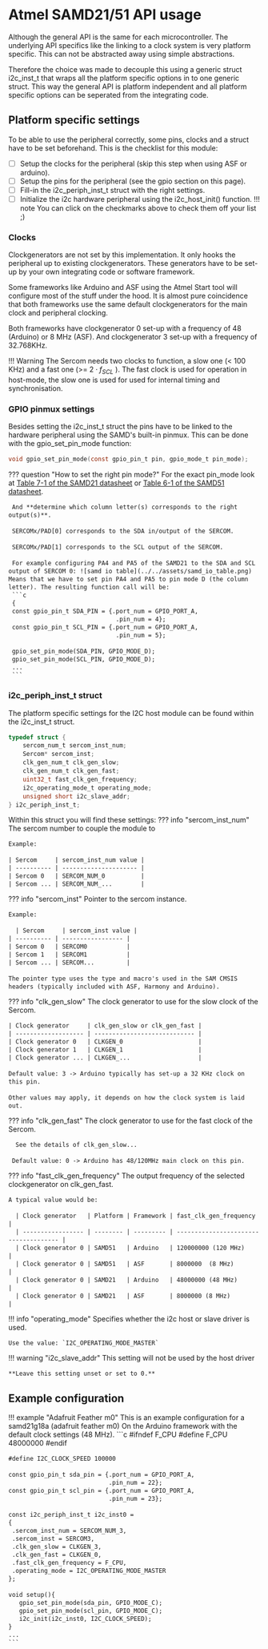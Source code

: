 # Atmel SAMD21/51 API usage

Although the general API is the same for each microcontroller. The underlying API specifics like the linking to a clock system is very platform specific. This can not be abstracted away using simple abstractions. 

Therefore the choice was made to decouple this using a generic struct i2c_inst_t that wraps all the platform specific options in to one generic struct. This way the general API is platform independent and all platform specific options can be seperated from the integrating code. 

## Platform specific settings

To be able to use the peripheral correctly, some pins, clocks and a struct have to be set beforehand. This is the checklist for this module:

- [ ] Setup the clocks for the peripheral (skip this step when using ASF or arduino).
- [ ] Setup the pins for the peripheral (see the gpio section on this page).
- [ ] Fill-in the i2c_periph_inst_t struct with the right settings.
- [ ] Initialize the i2c hardware peripheral using the i2c_host_init() function.
!!! note
    You can click on the checkmarks above to check them off your list ;)

### Clocks

Clockgenerators are not set by this implementation. It only hooks the peripheral up to existing clockgenerators. These generators have to be set-up by your own integrating code or software framework. 

Some frameworks like Arduino and ASF using the Atmel Start tool will configure most of the stuff under the hood. It is almost pure coincidence that both frameworks use the same default clockgenerators for the main clock and peripheral clocking.

Both frameworks have clockgenerator 0 set-up with a frequency of 48 (Arduino) or 8 MHz (ASF). And clockgenerator 3 set-up with a frequency of 32.768KHz. 

!!! Warning
    The Sercom needs two clocks to function, a slow one (< 100 KHz) and a fast one (>= $2 \cdot f_{SCL}$ ). The fast clock is used for operation in host-mode, the slow one is used for used for internal timing and synchronisation.

### GPIO pinmux settings

Besides setting the i2c_inst_t struct the pins have to be linked to the hardware peripheral using the SAMD's built-in pinmux. This can be done with the gpio_set_pin_mode function:

```c
void gpio_set_pin_mode(const gpio_pin_t pin, gpio_mode_t pin_mode);
```

??? question "How to set the right pin mode?"
    For the exact pin_mode look at [Table 7-1 of the SAMD21 datasheet](https://ww1.microchip.com/downloads/aemDocuments/documents/MCU32/ProductDocuments/DataSheets/SAM-D21-DA1-Family-Data-Sheet-DS40001882H.pdf) or [Table 6-1 of  the SAMD51 datasheet](https://ww1.microchip.com/downloads/aemDocuments/documents/MCU32/ProductDocuments/DataSheets/SAM-D5x-E5x-Family-Data-Sheet-DS60001507.pdf).

     And **determine which column letter(s) corresponds to the right output(s)**.
    
     SERCOMx/PAD[0] corresponds to the SDA in/output of the SERCOM.
    
     SERCOMx/PAD[1] corresponds to the SCL output of the SERCOM. 
    
     For example configuring PA4 and PA5 of the SAMD21 to the SDA and SCL output of SERCOM 0: ![samd io table](../../assets/samd_io_table.png) Means that we have to set pin PA4 and PA5 to pin mode D (the column letter). The resulting function call will be:
     ```c
     {
     const gpio_pin_t SDA_PIN = {.port_num = GPIO_PORT_A, 
                                  .pin_num = 4};
     const gpio_pin_t SCL_PIN = {.port_num = GPIO_PORT_A,
                                  .pin_num = 5};
    
     gpio_set_pin_mode(SDA_PIN, GPIO_MODE_D);
     gpio_set_pin_mode(SCL_PIN, GPIO_MODE_D);
     ...
     ```

### i2c_periph_inst_t struct

The platform specific settings for the I2C host module can be found within the i2c_inst_t struct. 

```c
typedef struct {
    sercom_num_t sercom_inst_num;
    Sercom* sercom_inst;
    clk_gen_num_t clk_gen_slow;
    clk_gen_num_t clk_gen_fast;
    uint32_t fast_clk_gen_frequency;
    i2c_operating_mode_t operating_mode;
    unsigned short i2c_slave_addr;
} i2c_periph_inst_t;
```

Within this struct you will find these settings:
??? info  "sercom_inst_num"
    The sercom number to couple the module to 

    Example: 
    
    | Sercom     | sercom_inst_num value |
    | ---------- | --------------------- |
    | Sercom 0   | SERCOM_NUM_0          |
    | Sercom ... | SERCOM_NUM_...        |

??? info "sercom_inst"
    Pointer to the sercom instance.

    Example:
    
      | Sercom     | sercom_inst value |
    | ---------- | ----------------- |
    | Sercom 0   | SERCOM0           |
    | Sercom 1   | SERCOM1           |
    | Sercom ... | SERCOM...         |
    
    The pointer type uses the type and macro's used in the SAM CMSIS headers (typically included with ASF, Harmony and Arduino).

??? info "clk_gen_slow"
    The clock generator to use for the slow clock of the Sercom.

    | Clock generator     | clk_gen_slow or clk_gen_fast |
    | ------------------- | ---------------------------- |
    | Clock generator 0   | CLKGEN_0                     |
    | Clock generator 1   | CLKGEN_1                     |
    | Clock generator ... | CLKGEN_...                   |
    
    Default value: 3 -> Arduino typically has set-up a 32 KHz clock on this pin. 
    
    Other values may apply, it depends on how the clock system is laid out.

??? info "clk_gen_fast"
     The clock generator to use for the fast clock of the Sercom.
       
      See the details of clk_gen_slow...

     Default value: 0 -> Arduino has 48/120MHz main clock on this pin.

??? info "fast_clk_gen_frequency"
    The output frequency of the selected clockgenerator on clk_gen_fast.
    
    A typical value would be: 

      | Clock generator   | Platform | Framework | fast_clk_gen_frequency                |
      | ----------------- | -------- | --------- | ------------------------------------- |
      | Clock generator 0 | SAMD51   | Arduino   | 120000000 (120 MHz)                   |
      | Clock generator 0 | SAMD51   | ASF       | 8000000  (8 MHz) 			 |
      | Clock generator 0 | SAMD21   | Arduino   | 48000000 (48 MHz)                     |
      | Clock generator 0 | SAMD21   | ASF       | 8000000 (8 MHz)			 |

!!! info "operating_mode"
    Specifies whether the i2c host or slave driver is used.
    
    Use the value: `I2C_OPERATING_MODE_MASTER`

!!! warning "i2c_slave_addr"
     This setting will not be used by the host driver
    
    **Leave this setting unset or set to 0.**

## Example configuration

!!! example "Adafruit Feather m0"
    This is an example configuration for a samd21g18a (adafruit feather m0)
    On the Arduino framework with the default clock settings (48 MHz).
    ```c
    #ifndef F_CPU
    #define F_CPU 48000000
    #endif

    #define I2C_CLOCK_SPEED 100000
    
    const gpio_pin_t sda_pin = {.port_num = GPIO_PORT_A,
                                .pin_num = 22};
    const gpio_pin_t scl_pin = {.port_num = GPIO_PORT_A,
                                .pin_num = 23};
    
    const i2c_periph_inst_t i2c_inst0 = 
    {
     .sercom_inst_num = SERCOM_NUM_3,
     .sercom_inst = SERCOM3,
     .clk_gen_slow = CLKGEN_3,
     .clk_gen_fast = CLKGEN_0,
     .fast_clk_gen_frequency = F_CPU,
     .operating_mode = I2C_OPERATING_MODE_MASTER
    };
    
    void setup(){
       gpio_set_pin_mode(sda_pin, GPIO_MODE_C);
       gpio_set_pin_mode(scl_pin, GPIO_MODE_C);
       i2c_init(i2c_inst0, I2C_CLOCK_SPEED);
    }
    ...
    ```
